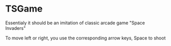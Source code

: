 # TSGame

Essentialy it should be an imitation of classic arcade game "Space Invaders"

To move left or right, you use the corresponding arrow keys, Space to shoot
